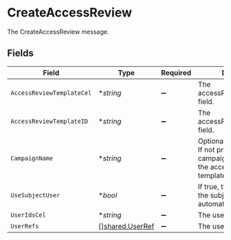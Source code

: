 # CreateAccessReview

The CreateAccessReview message.


## Fields

| Field                                                                                               | Type                                                                                                | Required                                                                                            | Description                                                                                         |
| --------------------------------------------------------------------------------------------------- | --------------------------------------------------------------------------------------------------- | --------------------------------------------------------------------------------------------------- | --------------------------------------------------------------------------------------------------- |
| `AccessReviewTemplateCel`                                                                           | **string*                                                                                           | :heavy_minus_sign:                                                                                  | The accessReviewTemplateCel field.                                                                  |
| `AccessReviewTemplateID`                                                                            | **string*                                                                                           | :heavy_minus_sign:                                                                                  | The accessReviewTemplateId field.                                                                   |
| `CampaignName`                                                                                      | **string*                                                                                           | :heavy_minus_sign:                                                                                  | Optional campaign name. If not provided, the campaign name will be the access review template name. |
| `UseSubjectUser`                                                                                    | **bool*                                                                                             | :heavy_minus_sign:                                                                                  | If true, the step will use the subject user of the automation as the subject.                       |
| `UserIdsCel`                                                                                        | **string*                                                                                           | :heavy_minus_sign:                                                                                  | The userIdsCel field.                                                                               |
| `UserRefs`                                                                                          | [][shared.UserRef](../../../pkg/models/shared/userref.md)                                           | :heavy_minus_sign:                                                                                  | The userRefs field.                                                                                 |